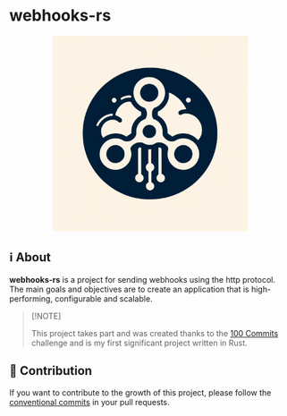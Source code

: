 # webhooks-rs

<div align="center">
    <img src="assets/logo.jpeg" width="350">
</div>

## ℹ️ About
**webhooks-rs** is a project for sending webhooks using the http protocol. The main goals and objectives are to create an application that is high-performing, configurable and scalable. 

>
> \[!NOTE]
>
> This project takes part and was created thanks to the [100 Commits](https://100commitow.pl/) challenge and is my first significant project written in Rust.

## 🤝 Contribution
If you want to contribute to the growth of this project, please follow the [conventional commits](https://www.conventionalcommits.org/) in your pull requests.
